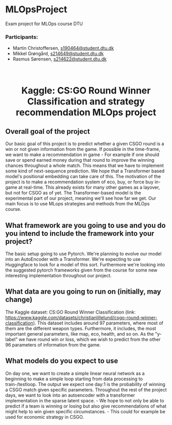 # MLOpsProject
Exam project for MLOps course DTU

### Participants:
* Martin Christoffersen, s190464@student.dtu.dk
* Mikkel Grøngård, s214649@student.dtu.dk
* Rasmus Sørensen, s214622@student.dtu.dk

<h1 align="center">
  <br>
  Kaggle: CS:GO Round Winner Classification and strategy recommendation MLOps project
  <br>
</h1>

## Overall goal of the project
Our basic goal of this project is to predict whether a given CSGO round is a win or not given information from the game. If possible in the time-frame, we want to make a recommendation in game - For example if one should save or spend earned money during that round to improve the winning chances throughout a whole match. This means that we have to implement some kind of next-sequence prediction. We hope that a Transformer based model's positional embedding can take care of this. The motivation of the project is to make a recommendation system of eco, buy, or force buy in-game at real-time. This already exists for many other games as a layover, but not for CSGO as of yet.
The Transformer-based model is the experimental part of our project, meaning we'll see how far we get. Our main focus is to use MLops strategies and methods from the MLOps course.

## What framework are you going to use and you do you intend to include the framework into your project?
The basic setup going to use Pytorch. We're planning to evolve our model into an AutoEncoder with a Transformer. We're expecting to use Huggingface to look for a model of this sort. Furthermore we're looking into the suggested pytorch frameworks given from the course for some new interesting implementation throughout our project.

## What data are you going to run on (initially, may change)
The Kaggle dataset: CS:GO Round Winner Classification (link: https://www.kaggle.com/datasets/christianlillelund/csgo-round-winner-classification). This dataset includes around 97 parameters, where most of them are the different weapon types. Furthermore, it includes, the most important general parameters, like map, eco, health, and so on. As the "y-label" we have round win or loss, which we wish to predict from the other 96 parameters of information from the game.

## What models do you expect to use
On day one, we want to create a simple linear neural network as a beginning to make a simple loop starting from data processing to train-/testloop. The output we expect one day:1 is the probability of winning a CSGO match given specific parameters. Throughout the rest of the project days, we want to look into an autoencoder with a transformer implementation in the sparse latent space. - We hope to not only be able to predict if a team is winning or losing but also give recommendations of what might help to win given specific circumstances. - This could for example be used for economic strategy in CSGO.
